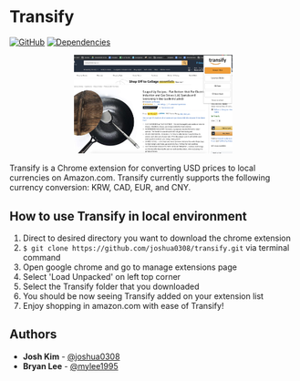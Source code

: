 # Transify

[![GitHub](https://img.shields.io/github/license/joshua0308/transify)](https://github.com/joshua0308/transify)
[![Dependencies](https://david-dm.org/joshua0308/transify.svg)](https://david-dm.org/joshua0308/transify#info=dependencies)

<!-- [![Vulnerabilities](https://snyk.io/test/github/joshua0308/transify/badge.svg)](https://snyk.io/test/github/joshua0308/transify) -->

<p align="center">
  <img src="./images/1280x800.png" alt="Demo of Transify" style="width: 55%">
</p>

Transify is a Chrome extension for converting USD prices to local currencies on Amazon.com. Transify currently supports the following currency conversion: KRW, CAD, EUR, and CNY.

## How to use Transify in local environment

1. Direct to desired directory you want to download the chrome extension
2. `$ git clone https://github.com/joshua0308/transify.git` via terminal command
3. Open google chrome and go to manage extensions page
4. Select 'Load Unpacked' on left top corner
5. Select the Transify folder that you downloaded
6. You should be now seeing Transify added on your extension list
7. Enjoy shopping in amazon.com with ease of Transify!

## Authors

- **Josh Kim** - [@joshua0308](https://github.com/joshua0308)
- **Bryan Lee** - [@mylee1995](https://github.com/mylee1995)

